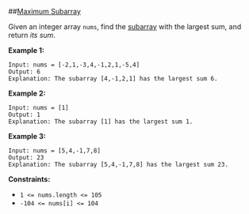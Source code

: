 ##[Maximum Subarray](https://leetcode.com/problems/maximum-subarray/)

Given an integer array `nums`, find the [subarray](## "A subarray is a contiguous non-empty sequence of elements within 
an array.") with the largest sum, and return _its sum_.

**Example 1:**
```
Input: nums = [-2,1,-3,4,-1,2,1,-5,4]
Output: 6
Explanation: The subarray [4,-1,2,1] has the largest sum 6.
```

**Example 2:**
```
Input: nums = [1]
Output: 1
Explanation: The subarray [1] has the largest sum 1.
```

**Example 3:**
```
Input: nums = [5,4,-1,7,8]
Output: 23
Explanation: The subarray [5,4,-1,7,8] has the largest sum 23.
```

**Constraints:**
- `1 <= nums.length <= 105`
- `-104 <= nums[i] <= 104`